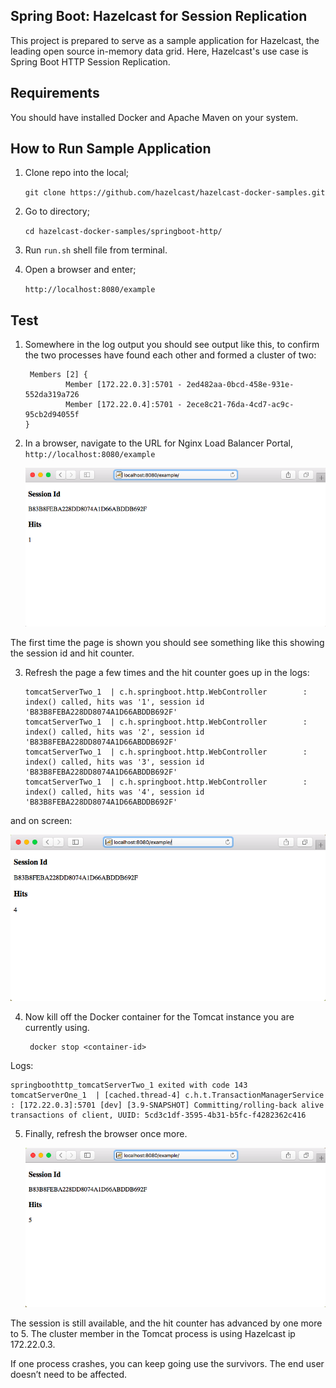<h2>Spring Boot: Hazelcast for Session Replication</h2>

[Test1]: src/site/markdown/images/Test1.png "Image Test1.png"
[Test2]: src/site/markdown/images/Test2.png "Image Test2.png"
[Test3]: src/site/markdown/images/Test3.png "Image Test3.png"

This project is prepared to serve as a sample application for Hazelcast, the leading open source in-memory data grid. Here, Hazelcast's use case is Spring Boot HTTP Session Replication.

<h2>Requirements</h2>

You should have installed Docker and Apache Maven on your system.

<h2>How to Run Sample Application</h2>

1. Clone repo into the local;
 
    `git clone https://github.com/hazelcast/hazelcast-docker-samples.git`
 
2. Go to directory;

    `cd hazelcast-docker-samples/springboot-http/`

3. Run `run.sh` shell file from terminal.

4. Open a browser and enter;
 
    `http://localhost:8080/example`


<h2>Test</h2>

1. Somewhere in the log output you should see output like this, to confirm the two processes have found each other and formed a cluster of two:

    ```
     Members [2] {
             Member [172.22.0.3]:5701 - 2ed482aa-0bcd-458e-931e-552da319a726
             Member [172.22.0.4]:5701 - 2ece8c21-76da-4cd7-ac9c-95cb2d94055f
    }
    ```

2. In a browser, navigate to the URL for Nginx Load Balancer Portal, `http://localhost:8080/example`

    ![Image of a web page showing a hit counter of 1][Test1] 

The first time the page is shown you should see something like this showing the session id and hit counter.


3. Refresh the page a few times and the hit counter goes up in the logs:
    
    ```
    tomcatServerTwo_1  | c.h.springboot.http.WebController        : index() called, hits was '1', session id 'B83B8FEBA228DD8074A1D66ABDDB692F'
    tomcatServerTwo_1  | c.h.springboot.http.WebController        : index() called, hits was '2', session id 'B83B8FEBA228DD8074A1D66ABDDB692F'
    tomcatServerTwo_1  | c.h.springboot.http.WebController        : index() called, hits was '3', session id 'B83B8FEBA228DD8074A1D66ABDDB692F'
    tomcatServerTwo_1  | c.h.springboot.http.WebController        : index() called, hits was '4', session id 'B83B8FEBA228DD8074A1D66ABDDB692F'
    ```

and on screen:
   
   ![Image of a web page showing a hit counter of 4][Test2] 


4. Now kill off the Docker container for the Tomcat instance you are currently using.


   ```
    docker stop <container-id>
   ```

Logs:


   ```
   springboothttp_tomcatServerTwo_1 exited with code 143
   tomcatServerOne_1  | [cached.thread-4] c.h.t.TransactionManagerService          : [172.22.0.3]:5701 [dev] [3.9-SNAPSHOT] Committing/rolling-back alive transactions of client, UUID: 5cd3c1df-3595-4b31-b5fc-f4282362c416
   ```

5. Finally, refresh the browser once more.

    ![Image of a web page showing a hit counter of 5][Test3] 

The session is still available, and the hit counter has advanced by one more to 5. The cluster member in the Tomcat process is using Hazelcast ip 172.22.0.3.

If one process crashes, you can keep going use the survivors. The end user doesn’t need to be affected.



